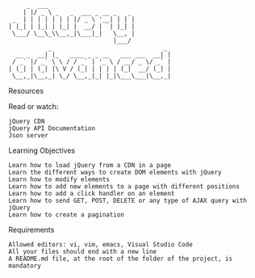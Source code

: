 ```
     _  ___
    | |/ _ \ _   _  ___ _ __ _   _
 _  | | | | | | | |/ _ \ '__| | | |
| |_| | |_| | |_| |  __/ |  | |_| |
 \___/ \__\_\\__,_|\___|_|   \__, |
                             |___/
           _                               _
  __ _  __| |_   ____ _ _ __   ___ ___  __| |
 / _` |/ _` \ \ / / _` | '_ \ / __/ _ \/ _` |
| (_| | (_| |\ V / (_| | | | | (_|  __/ (_| |
 \__,_|\__,_| \_/ \__,_|_| |_|\___\___|\__,_|

```

Resources

Read or watch:

    jQuery CDN
    jQuery API Documentation
    Json server

Learning Objectives

    Learn how to load jQuery from a CDN in a page
    Learn the different ways to create DOM elements with jQuery
    Learn how to modify elements
    Learn how to add new elements to a page with different positions
    Learn how to add a click handler on an element
    Learn how to send GET, POST, DELETE or any type of AJAX query with jQuery
    Learn how to create a pagination

Requirements

    Allowed editors: vi, vim, emacs, Visual Studio Code
    All your files should end with a new line
    A README.md file, at the root of the folder of the project, is mandatory
